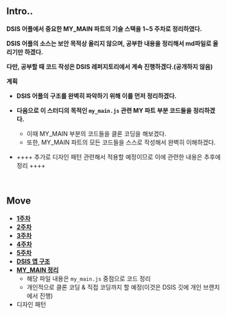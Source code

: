 ## Intro..

**DSIS 어플에서 중요한 MY_MAIN 파트의 기술 스택을 1~5 주차로 정리하였다.**

**DSIS 어플의 소스는 보안 목적상 올리지 않으며, 공부한 내용을 정리해서 md파일로 올리기만 하겠다.**

**다만, 공부할 때 코드 작성은 DSIS 레퍼지토리에서 계속 진행하겠다.(공개하지 않음)**



**계획**

* **DSIS 어플의 구조를 완벽히 파악하기 위해 이를 먼저 정리하겠다.**
* **다음으로 이 스터디의 목적인 `my_main.js` 관련 MY 파트 부분 코드들을 정리하겠다.**
  * 이때 MY_MAIN 부분의 코드들을 클론 코딩을 해보겠다.
  * 또한, MY_MAIN 파트의 모든 코드들을 스스로 작성해서 완벽히 이해하겠다.

* ++++ 추가로 디자인 패턴 관련해서 적용할 예정이므로 이에 관련한 내용은 추후에 정리 ++++

<br>

## Move

* **[1주차](./study/2023-01-30-1주차.md)**
* **[2주차](./study/2023-01-31-2주차.md)**
* **[3주차](./study/2023-02-01-3주차.md)**
* **[4주차](./study/2023-02-02-4주차.md)**
* **[5주차](./study/2023-02-03-5주차.md)**
* **[DSIS 앱 구조](./study/2023-02-13-DSIS_앱_구조.md)**
* **[MY_MAIN 정리](./study/2023-02-14-MY_MAIN_정리.md)**
  * 해당 파일 내용은 `my_main.js` 중점으로 코드 정리
  * 개인적으로 클론 코딩 & 직접 코딩까지 할 예정(이것은 DSIS 깃에 개인 브랜치에서 진행)
* 디자인 패턴
